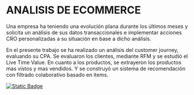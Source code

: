 # ANALISIS DE ECOMMERCE

Una empresa ha teniendo una evolución plana durante los últimos meses y solicita un análisis de sus datos transaccionales e implementar acciones CRO personalizadas a su situación en base a dicho análisis.

En el presente trabajo se ha realizado un análisis del customer journey, evaluando su CPA. Se evaluaron los clientes, mediante RFM y se estudió el Live Time Value.
En cuanto a los productos, se extrayeron los productos mas vistos y mas vendidos. Y se construyó un sistema de recomendación con filtrado colaborativo basado en items.

[![Static Badge](https://img.shields.io/badge/Informe%20-%208A2BE2)](https://github.com/dani-ctes/Business-Analytics/blob/main/ANALISIS_ECOMMERCE/An%C3%A1lisis%20de%20Ecommerce.pdf)
